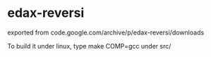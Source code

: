 # edax-reversi
exported from code.google.com/archive/p/edax-reversi/downloads 

To build it under linux, type
      make COMP=gcc
under src/
